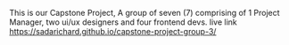 This is our Capstone Project, A group of seven (7) comprising of 1 Project Manager, two ui/ux designers and four frontend devs.
live link https://sadarichard.github.io/capstone-project-group-3/
